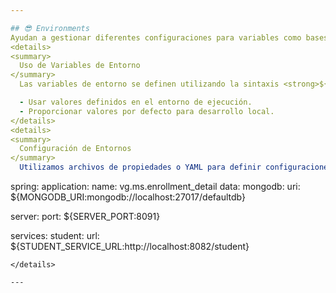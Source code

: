 ```yaml
---

## 😎 Environments
Ayudan a gestionar diferentes configuraciones para variables como bases de datos, credenciales, servicios externos, y otras propiedades que pueden variar según el entorno.
<details>
<summary>
  Uso de Variables de Entorno
</summary>
  Las variables de entorno se definen utilizando la sintaxis <strong>${VARIABLE_NAME:default_value}</strong>. Esto permite:

  - Usar valores definidos en el entorno de ejecución.
  - Proporcionar valores por defecto para desarrollo local.
</details>
<details>
<summary>
  Configuración de Entornos
</summary>
  Utilizamos archivos de propiedades o YAML para definir configuraciones específicas de cada entorno. Por ejemplo, application.yml:

  ``` 
spring:
  application:
    name: vg.ms.enrollment_detail
  data:
    mongodb:
      uri: ${MONGODB_URI:mongodb://localhost:27017/defaultdb}

server:
  port: ${SERVER_PORT:8091}

services:
  student:
    url: ${STUDENT_SERVICE_URL:http://localhost:8082/student}
 ```
</details>

---
```

